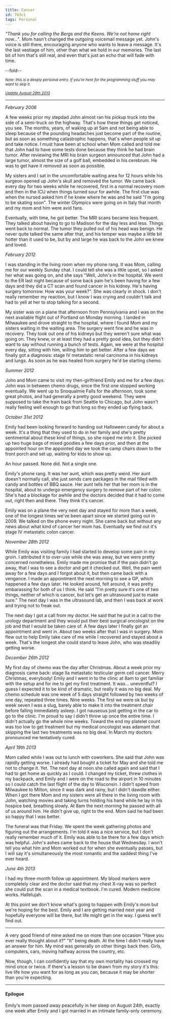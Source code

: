 ```yaml
---
title: Cancer
id: 743c1
tags: Personal
---
```


*"Thank you for calling the Bergs and the Keens. We're not home right now..."*. Mom hasn't changed the outgoing voicemail message yet. John's voice is still there, encouraging anyone who wants to leave a message. It's the last vestiage of him, other than what we hold in our memories. The last bit of him that's still real, and even that's just an echo that will fade with time.

--fold--

<small><i>Note: this is a deeply personal entry. If you're here for the programming stuff you may want to skip it.</i></small>

<small><i><a href="#epilogue">Update August 29th 2013</a></i></small>

* * * *

*February 2006*

A few weeks prior my stepdad John almost ran his pickup truck into the side of a semi-truck on the highway. That's how these things get noticed, you see. The months, years, of waking up at 5am and not being able to sleep because of the pounding headaches just become part of the routine, but as soon as something catastrophic happens, that's when people sit up and take notice. I must have been at school when Mom called and told me that John had to have some tests done because they think he had brain tumor. After reviewing the MRI his brain surgeon announced that John had a large tumor, almost the size of a golf ball, embedded in his cerebrum. He was to get have it removed as soon as possible.

My sisters and I sat in the uncomfortable waiting area for 12 hours while his surgeon opened up John's skull and removed the tumor. We came back every day for two weeks while he recovered, first in a normal recovery room and then in the ICU when things turned sour for awhile. The first clue was when the nursed asked him if he knew where he was and he said "I'm going to be skating soon". The winter Olympics were going on in Italy that month and my mom and him were avid fans.

Eventually, with time, he got better. The MRI scans became less frequent. They talked about having to go to Madison for the day less and less. Things went back to normal. The tumor they pulled out of his head was benign. He never quite talked the same after that, and his temper was maybe a little bit hotter than it used to be, but by and large he was back to the John we knew and loved.

*February 2012*

I was standing in the living room when my phone rang. It was Mom, calling me for our weekly Sunday chat. I could tell she was a little upset, so I asked her what was going on, and she says "Well, John's in the hospital. We went to the ER last night because of some back pain he's been having for a few days and they did a CT scan and found cancer in his kidney. He's having surgery tomorrow. How was your week?". She was clearly in shock. I don't really remember my reaction, but I know I was crying and couldn't talk and had to yell at her to stop talking for a second.

My sister was on a plane that afternoon from Pennsylvania and I was on the next available flight out of Portland on Monday morning. I landed in Milwaukee and drove straight to the hospital, where I found Mom and my sisters waiting in the waiting area. The surgery went fine and he was in recovery. They took out one of his kidneys but they weren't sure what was going on. They knew, or at least they had a pretty good idea, but they didn't want to say without running a bunch of tests. Again, we were at the hospital every day, sitting with him, willing him to get better. After a few days we finally got a diagnosis: stage IV metastatic renal carcinoma in his kidneys and lungs. As soon as he was healed from surgery he'd be starting chemo.

*Summer 2012*

John and Mom came to visit my then-girlfriend Emily and me for a few days. John was in between chemo drugs, since the first one stopped working eventually. We went up to Snoqualmie Falls for the afternoon, took some great photos, and had generally a pretty good weekend. They were supposed to take the train back from Seattle to Chicago, but John wasn't really feeling well enough to go that long so they ended up flying back.

*October 31st 2012*

Emily had been looking forward to handing out Halloween candy for about a week. It's a thing that they used to do in her family and she's pretty sentimental about these kind of things, so she roped me into it. She picked up two huge bags of mixed goodies a few days prior, and then at the appointed hour on the appointed day we took the camp chairs down to the front porch and set up, waiting for kids to show up.

An hour passed. None did. Not a single one.

Emily's phone rang. It was her aunt, which was pretty weird. Her aunt doesn't normally call, she just sends care packages in the mail filled with candy and bottles of BBQ sauce. Her aunt tells her that her mom is in the hospital, about to undergo emergency surgery to remove part of her colon. She's had a blockage for awhile and the doctors decided that it had to come out, right then and there. They think it's cancer.

Emily was on a plane the very next day and stayed for more than a week, one of the longest times we've been apart since we started going out in 2009. We talked on the phone every night. She came back but without any news about what kind of cancer her mom has. Eventually we find out it's stage IV metastatic colon cancer.

*November 28th 2012*

While Emily was visiting family I had started to develop some pain in my groin. I attributed it to over-use while she was away, but we were pretty concerned nonetheless. Emily made me promise that if the pain didn't go away, that I was to see a doctor and get it checked out. Well, the pain went away for a few days and I forgot about it, but then came back with a vengance. I made an appointment the next morning to see a GP, which happened a few days later. He looked around, felt around, it was pretty embarassing for both of us I think. He said "I'm pretty sure it's one of two things, neither of which is cancer, but let's get an ultrasound just to make sure." The next day I was in the ultrasound lab, and then I was back at work and trying not to freak out.

The next day I got a call from my doctor. He said that he put in a call to the urology department and they would put their best surgical oncologist on the job and that I would be taken care of. A few days later I finally got an appointment and went in. About two weeks after that I was in surgery. Mom flew out to help Emily take care of me while I recovered and stayed about a week. That's the longest she could stand to leave John, who was steadiliy getting worse.

*December 26th 2012*

My first day of chemo was the day after Christmas. About a week prior my diagnosis came back: stage IIa metastatic testicular germ cell cancer. Merry Christmas, everybody! Emily and I went in to the clinic at 8am to get familiar with the setup and for me to get my first treatment. It was... uneventful? I guess I expected it to be kind of dramatic, but really it was no big deal. My chemo schedule was one week of 5 days straight followed by two weeks of one day, repeated three times. Nine weeks. The first we were ok but by week seven I was a slug, barely able to make it into the treatment chair before falling immediately asleep. I got nauseous just getting in the car to go to the clinic. I'm proud to say I didn't throw up once the entire time. I didn't actually go the whole nine weeks. Toward the end my platelet count was too low to get treatment but my medical oncologist was adamant that skipping the last two treatments was no big deal. In March my doctors pronounced me tentatively cured.

*April 19th 2013*

Mom called while I was out to lunch with coworkers. She said that John was rapidly getting worse. I already had bought a ticket for May and she told me not to change it. Yet. The next day at noon she called again and said that I had to get home as quickly as I could. I changed my ticket, threw clothes in my backpack, and Emily and I were on the road to the airport in 10 minutes so I could catch the last flight of the day to Wisconsin. I didn't speed from Milwaukee to Milton, since it was dark and rainy, but I didn't dawdle either. When I got there Mom and my sisters were all there in the living room with John, watching movies and taking turns holding his hand while he lay in his hospice bed, breathing slowly. At 8am the next morning he passed with all of us around him. He didn't give up, right to the end. Mom said he had been so happy that I was better.

The funeral was that Friday. We spent the week gathering photos and figuring out the arrangements. I'm told it was a nice service, but I don't really remember much of it. Emily was able to be there for a few days which was helpful. John's ashes came back to the house that Wednesday. I won't tell you what him and Mom worked out for when she eventually passes, but I will say it's simultaneously the most romantic and the saddest thing I've ever heard.

*June 4th 2013*

I had my three-month follow up appointment. My blood markers were completely clear and the doctor said that my chest X-ray was so perfect she could put the scan in a medical textbook. I'm cured. Modern medicine works. Hallelujah.

At this point we don't know what's going to happen with Emily's mom but we're hoping for the best. Emily and I are getting married next year and hopefully everyone will be there, but life might get in the way. I guess we'll find out.

* * * *

A very good friend of mine asked me on more than one occasion "Have you ever really thought about it?" "It" being death. At the time I didn't really have an answer for him. My mind was generally on other things back then. Girls, computers, cars, moving halfway across the country, etc.

Now, though, I can confidently say that my own mortality has crossed my mind once or twice. If there's a lesson to be drawn from my story it's this: live life how you want for as long as you can, because it may be shorter than you're expecting.

* * * *

<h4 id="epilogue">Epilogue</h4>

Emily's mom passed away peacefully in her sleep on August 24th, exactly one week after Emily and I got married in an intimate family-only ceremony.

